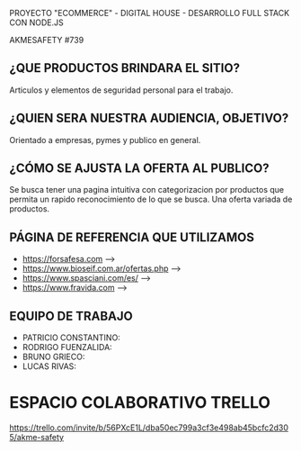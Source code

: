 PROYECTO "ECOMMERCE" - DIGITAL HOUSE - DESARROLLO FULL STACK CON NODE.JS

AKMESAFETY #739


## ¿QUE PRODUCTOS BRINDARA EL SITIO? ##

Articulos y elementos de seguridad personal para el trabajo.

## ¿QUIEN SERA NUESTRA AUDIENCIA, OBJETIVO? ##

Orientado a empresas, pymes y publico en general.

## ¿CÓMO SE AJUSTA LA OFERTA AL PUBLICO? ##

Se busca tener una pagina intuitiva con categorizacion por productos que permita un rapido 
reconocimiento de lo que se busca. Una oferta variada de productos.

## PÁGINA DE REFERENCIA QUE UTILIZAMOS ##
 
- https://forsafesa.com  -->
- https://www.bioseif.com.ar/ofertas.php -->
- https://www.spasciani.com/es/ -->
- https://www.fravida.com -->

## EQUIPO DE TRABAJO ##

* PATRICIO CONSTANTINO:
* RODRIGO FUENZALIDA:
* BRUNO GRIECO:
* LUCAS RIVAS:



# ESPACIO COLABORATIVO TRELLO
https://trello.com/invite/b/56PXcE1L/dba50ec799a3cf3e498ab45bcfc2d305/akme-safety

